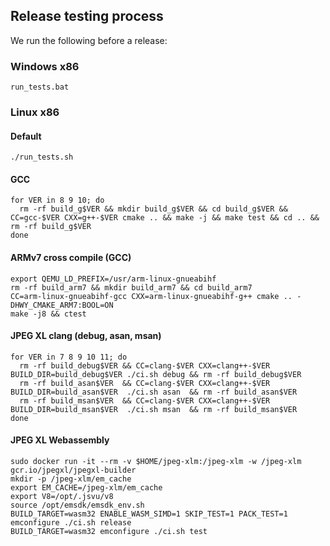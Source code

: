 ## Release testing process

We run the following before a release:

### Windows x86

```
run_tests.bat
```

### Linux x86

#### Default

```
./run_tests.sh
```

#### GCC

```
for VER in 8 9 10; do
  rm -rf build_g$VER && mkdir build_g$VER && cd build_g$VER && CC=gcc-$VER CXX=g++-$VER cmake .. && make -j && make test && cd .. && rm -rf build_g$VER
done
```

#### ARMv7 cross compile (GCC)

```
export QEMU_LD_PREFIX=/usr/arm-linux-gnueabihf
rm -rf build_arm7 && mkdir build_arm7 && cd build_arm7
CC=arm-linux-gnueabihf-gcc CXX=arm-linux-gnueabihf-g++ cmake .. -DHWY_CMAKE_ARM7:BOOL=ON
make -j8 && ctest
```

#### JPEG XL clang (debug, asan, msan)

```
for VER in 7 8 9 10 11; do
  rm -rf build_debug$VER && CC=clang-$VER CXX=clang++-$VER BUILD_DIR=build_debug$VER ./ci.sh debug && rm -rf build_debug$VER
  rm -rf build_asan$VER  && CC=clang-$VER CXX=clang++-$VER BUILD_DIR=build_asan$VER  ./ci.sh asan  && rm -rf build_asan$VER
  rm -rf build_msan$VER  && CC=clang-$VER CXX=clang++-$VER BUILD_DIR=build_msan$VER  ./ci.sh msan  && rm -rf build_msan$VER
done
```

#### JPEG XL Webassembly

```
sudo docker run -it --rm -v $HOME/jpeg-xlm:/jpeg-xlm -w /jpeg-xlm gcr.io/jpegxl/jpegxl-builder
mkdir -p /jpeg-xlm/em_cache
export EM_CACHE=/jpeg-xlm/em_cache
export V8=/opt/.jsvu/v8
source /opt/emsdk/emsdk_env.sh
BUILD_TARGET=wasm32 ENABLE_WASM_SIMD=1 SKIP_TEST=1 PACK_TEST=1 emconfigure ./ci.sh release
BUILD_TARGET=wasm32 emconfigure ./ci.sh test
```
